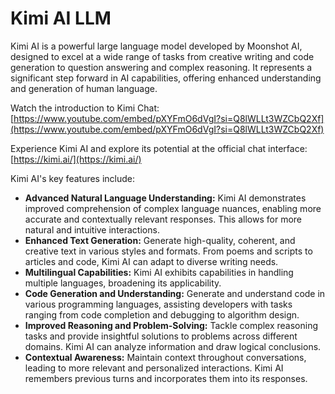 # Kimi AI LLM

Kimi AI is a powerful large language model developed by Moonshot AI, designed to excel at a wide range of tasks from creative writing and code generation to question answering and complex reasoning. It represents a significant step forward in AI capabilities, offering enhanced understanding and generation of human language.

Watch the introduction to Kimi Chat: [https://www.youtube.com/embed/pXYFmO6dVgI?si=Q8lWLLt3WZCbQ2Xf](https://www.youtube.com/embed/pXYFmO6dVgI?si=Q8lWLLt3WZCbQ2Xf)

Experience Kimi AI and explore its potential at the official chat interface: [https://kimi.ai/](https://kimi.ai/)

Kimi AI's key features include:

*   **Advanced Natural Language Understanding:** Kimi AI demonstrates improved comprehension of complex language nuances, enabling more accurate and contextually relevant responses. This allows for more natural and intuitive interactions.
*   **Enhanced Text Generation:** Generate high-quality, coherent, and creative text in various styles and formats. From poems and scripts to articles and code, Kimi AI can adapt to diverse writing needs.
*   **Multilingual Capabilities:** Kimi AI exhibits capabilities in handling multiple languages, broadening its applicability.
*   **Code Generation and Understanding:** Generate and understand code in various programming languages, assisting developers with tasks ranging from code completion and debugging to algorithm design.
*   **Improved Reasoning and Problem-Solving:** Tackle complex reasoning tasks and provide insightful solutions to problems across different domains. Kimi AI can analyze information and draw logical conclusions.
*   **Contextual Awareness:** Maintain context throughout conversations, leading to more relevant and personalized interactions. Kimi AI remembers previous turns and incorporates them into its responses.
